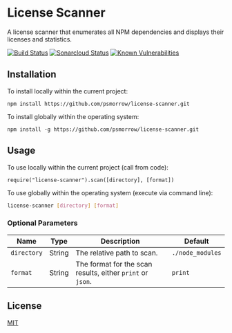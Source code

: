 # License Scanner
A license scanner that enumerates all NPM dependencies and displays their licenses and statistics.

[![Build Status](https://travis-ci.com/psmorrow/license-scanner.svg?branch=master)](https://travis-ci.com/psmorrow/license-scanner) [![Sonarcloud Status](https://sonarcloud.io/api/project_badges/measure?project=psmorrow_license-scanner&metric=alert_status)](https://sonarcloud.io/dashboard?id=psmorrow_license-scanner) [![Known Vulnerabilities](https://snyk.io/test/github/psmorrow/license-scanner/badge.svg?targetFile=package.json)](https://snyk.io/test/github/psmorrow/license-scanner?targetFile=package.json)

## Installation

To install locally within the current project:
```
npm install https://github.com/psmorrow/license-scanner.git
```

To install globally within the operating system:
```
npm install -g https://github.com/psmorrow/license-scanner.git
```

## Usage

To use locally within the current project (call from code):
```
require("license-scanner").scan([directory], [format])
```

To use globally within the operating system (execute via command line):
```bash
license-scanner [directory] [format]
```

### Optional Parameters

| Name        | Type    | Description                                                | Default          |
| ----------- | ------- | ---------------------------------------------------------- | ---------------- |
| `directory` | String  | The relative path to scan.                                 | `./node_modules` |
| `format`    | String  | The format for the scan results, either `print` or `json`. | `print`          |

## License
[MIT](LICENSE)
